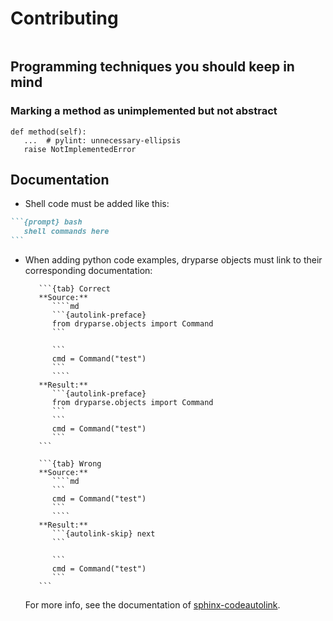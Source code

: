 # Contributing

```{toctree}
```

## Programming techniques you should keep in mind

### Marking a method as unimplemented but not abstract

```
def method(self):
   ...  # pylint: unnecessary-ellipsis
   raise NotImplementedError
```

## Documentation

- Shell code must be added like this:

````md
```{prompt} bash
   shell commands here
```
````

- When adding python code examples, dryparse objects must link to their
  corresponding documentation:
    
     ```{tabs}
        ```{tab} Correct
        **Source:**
           ````md
           ```{autolink-preface}
           from dryparse.objects import Command
           ```

           ```
           cmd = Command("test")
           ```
           ````
        **Result:**
           ```{autolink-preface}
           from dryparse.objects import Command
           ```
           ```
           cmd = Command("test")
           ```
        ```

        ```{tab} Wrong
        **Source:**
           ````md
           ```
           cmd = Command("test")
           ```
           ````
        **Result:**
           ```{autolink-skip} next
           ```

           ```
           cmd = Command("test")
           ```
        ```
     ```

     For more info, see the documentation of [sphinx-codeautolink](https://sphinx-codeautolink.readthedocs.io).
